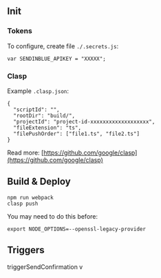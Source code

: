 ## Init

### Tokens

To configure, create file ``./.secrets.js``:
```
var SENDINBLUE_APIKEY = "XXXXX";

```

### Clasp

Example ``.clasp.json``:
```
{
  "scriptId": "",
  "rootDir": "build/",
  "projectId": "project-id-xxxxxxxxxxxxxxxxxxx",
  "fileExtension": "ts",
  "filePushOrder": ["file1.ts", "file2.ts"]
}
```
Read more: [https://github.com/google/clasp](https://github.com/google/clasp)

## Build & Deploy

```
npm run webpack
clasp push
```

You may need to do this before:
```
export NODE_OPTIONS=--openssl-legacy-provider
```


## Triggers

triggerSendConfirmation
	v

